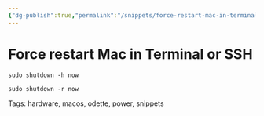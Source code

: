 ```yaml
---
{"dg-publish":true,"permalink":"/snippets/force-restart-mac-in-terminal-or-ssh/","dgHomeLink":true,"dgPassFrontmatter":false}
---
```


# Force restart Mac in Terminal or SSH

`sudo shutdown -h now`

`sudo shutdown -r now`

Tags:
  hardware, macos, odette, power, snippets